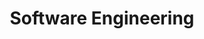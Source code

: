 ---
title: "Software Engineering"
layout: category
permalink: /blog/cs/se/
author_profile: true
taxonomy: Software Engineering
sidebar:
  nav: "categories"
---